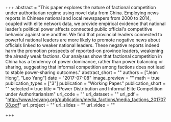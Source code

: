 +++
abstract = "This paper explores the nature of factional competition under authoritarian regime using novel data from China. Employing news reports in Chinese national and local newspapers from 2000 to 2014, coupled with elite network data, we provide empirical evidence that national leader’s political power affects connected public official's competitive behavior against one another. We find that provincial leaders connected to powerful national leaders are more likely to promote negative news about officials linked to weaker national leaders. These negative reports indeed harm the promotion prospects of reported-on province leaders, weakening the already weak factions. Our analyses show that factional competition in China has a tendency of power dominance, rather than power balancing or sharing, suggesting that informal competition among factions does not lead to stable power-sharing outcomes."
abstract_short = ""
authors = ["Jean Hong", "Leo Yang"]
date = "2017-07-08"
image_preview = ""
math = true
publication_types = ["3"]
publication = "Working Paper."
publication_short = ""
selected = true
title = "Power Distribution and Informal Elite Competition under Authoritarianism"
url_code = ""
url_dataset = ""
url_pdf = "http://www.leoyang.org/publication/media_factions/media_factions_20170708.pdf"
url_project = ""
url_slides = ""
url_video = ""

+++

